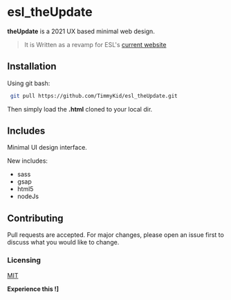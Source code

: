 # esl_theUpdate

__theUpdate__ is a 2021 UX based minimal web design.
> It is Written as a revamp for ESL's [current website](https://elevetesolutions.com/#)


## Installation
Using git bash:

```bash
 git pull https://github.com/TimmyKid/esl_theUpdate.git
```
Then simply load the **.html** cloned to your local dir.


## Includes
Minimal UI design interface.

New includes:
   + sass
   + gsap
   + html5
   + nodeJs
 
 
 ## Contributing
 Pull requests are accepted. For major changes, please open an issue first to discuss what you would like to change.
 
 ### Licensing
 [MIT](https://choosealicense.com/licenses/mit/)
 
 
 **Experience this !]**
